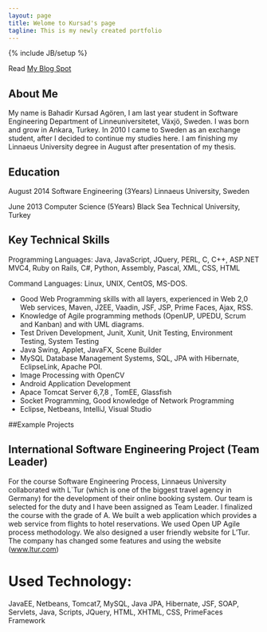 ```yaml
---
layout: page
title: Welome to Kursad's page 
tagline: This is my newly created portfolio
---
```

{% include JB/setup %}

Read [My Blog Spot](http://publicabstract.plogspot.se)



## About Me

My name is Bahadir Kursad Agören, I am last year student in Software Engineering Department of
Linneuniversitetet, Växjö, Sweden. I was born and grow in Ankara, Turkey. In 2010 I came to Sweden as an
exchange student, after I decided to continue my studies here. I am finishing my Linnaeus University degree in
August after presentation of my thesis.

## Education

August 2014      Software Engineering (3Years) Linnaeus University, Sweden 

June   2013      Computer Science (5Years) Black Sea Technical University, Turkey

## Key Technical Skills

Programming Languages: Java, JavaScript, JQuery, PERL, C, C++, ASP.NET MVC4, Ruby on Rails, C#, Python, Assembly, Pascal, XML, CSS, HTML

Command Languages: Linux, UNIX, CentOS, MS-DOS.

* Good Web Programming skills with all layers, experienced in Web 2,0 Web services, Maven, J2EE, Vaadin, JSF,  JSP,  Prime Faces, Ajax, RSS.
* Knowledge of Agile programming methods (OpenUP, UPEDU, Scrum and Kanban) and with UML diagrams.
* Test Driven Development, Junit, Xunit, Unit Testing, Environment Testing, System Testing
* Java Swing, Applet, JavaFX, Scene Builder
* MySQL Database Management Systems, SQL, JPA with Hibernate, EclipseLink, Apache POI.
* Image Processing with OpenCV
* Android Application Development
* Apace Tomcat Server 6,7,8 , TomEE, Glassfish
* Socket Programming, Good knowledge of Network Programming
* Eclipse, Netbeans, IntelliJ, Visual Studio

##Example Projects

<h2>International Software Engineering Project (Team Leader) </h2> 

For the course Software Engineering Process, Linnaeus University collaborated with L`Tur (which is one of the biggest travel agency in Germany) for the development of their online booking system. Our team is selected for the duty and I have been assigned as Team Leader. I finalized the course with the grade of A. 
We built a web application which provides a web service from flights to hotel reservations. We used Open UP Agile process methodology. We also designed a user friendly website for L’Tur. The company has changed some features and using the website (www.ltur.com) 
<h1>Used Technology:</h1> JavaEE, Netbeans, Tomcat7, MySQL, Java JPA, Hibernate, JSF, SOAP, Servlets, 
Java, Scripts, JQuery, HTML, XHTML, CSS, PrimeFaces Framework



  




